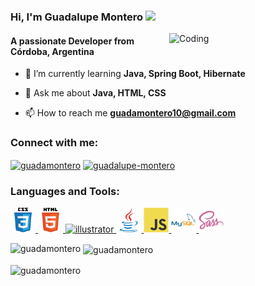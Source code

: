 
<h3 align="left">Hi, I'm Guadalupe Montero <img width="60" src="https://c.tenor.com/QpTLQALtdskAAAAi/hii-wave.gif"></h3>
<img align="right" alt="Coding" width="250" src= "https://i.pinimg.com/originals/39/68/90/39689019d3019c7b87543a059944055a.gif">
<h4 align="left">A passionate Developer from Córdoba, Argentina</h4>





- 🌱 I’m currently learning **Java, Spring Boot, Hibernate**

- 💬 Ask me about **Java, HTML, CSS**

- 📫 How to reach me **guadamontero10@gmail.com**

<h3 align="left">Connect with me:</h3>
<p align="left">
<a href="https://twitter.com/guadamontero" target="blank"><img align="center" src="https://raw.githubusercontent.com/rahuldkjain/github-profile-readme-generator/master/src/images/icons/Social/twitter.svg" alt="guadamontero" height="30" width="40" /></a>
<a href="https://linkedin.com/in/guadalupe-montero" target="blank"><img align="center" src="https://raw.githubusercontent.com/rahuldkjain/github-profile-readme-generator/master/src/images/icons/Social/linked-in-alt.svg" alt="guadalupe-montero" height="30" width="40" /></a>
</p>

<h3 align="left">Languages and Tools:</h3>
<p align="left"> <a href="https://www.w3schools.com/css/" target="_blank" rel="noreferrer"> <img src="https://raw.githubusercontent.com/devicons/devicon/master/icons/css3/css3-original-wordmark.svg" alt="css3" width="40" height="40"/> </a> <a href="https://www.w3.org/html/" target="_blank" rel="noreferrer"> <img src="https://raw.githubusercontent.com/devicons/devicon/master/icons/html5/html5-original-wordmark.svg" alt="html5" width="40" height="40"/> </a> <a href="https://www.adobe.com/in/products/illustrator.html" target="_blank" rel="noreferrer"> <img src="https://www.vectorlogo.zone/logos/adobe_illustrator/adobe_illustrator-icon.svg" alt="illustrator" width="40" height="40"/> </a> <a href="https://www.java.com" target="_blank" rel="noreferrer"> <img src="https://raw.githubusercontent.com/devicons/devicon/master/icons/java/java-original.svg" alt="java" width="40" height="40"/> </a> <a href="https://developer.mozilla.org/en-US/docs/Web/JavaScript" target="_blank" rel="noreferrer"> <img src="https://raw.githubusercontent.com/devicons/devicon/master/icons/javascript/javascript-original.svg" alt="javascript" width="40" height="40"/> </a> <a href="https://www.mysql.com/" target="_blank" rel="noreferrer"> <img src="https://raw.githubusercontent.com/devicons/devicon/master/icons/mysql/mysql-original-wordmark.svg" alt="mysql" width="40" height="40"/> </a> <a href="https://sass-lang.com" target="_blank" rel="noreferrer"> <img src="https://raw.githubusercontent.com/devicons/devicon/master/icons/sass/sass-original.svg" alt="sass" width="40" height="40"/> </a> </p>

<p><img align="left" src="https://github-readme-stats.vercel.app/api/top-langs?username=guadamontero&show_icons=true&locale=en&layout=compact" alt="guadamontero" /></p>

<p>&nbsp;<img align="center" src="https://github-readme-stats.vercel.app/api?username=guadamontero&show_icons=true&locale=en" alt="guadamontero" /></p>

<p><img align="center" src="https://github-readme-streak-stats.herokuapp.com/?user=guadamontero&" alt="guadamontero" /></p>
